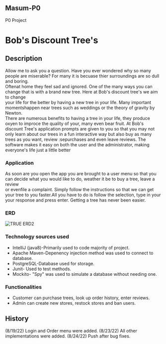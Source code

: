 ## Masum-P0
P0 Project
# Bob's Discount Tree's 

## Description

Allow me to ask you a question. Have you ever wondered why so many people are miserable? For many it is becuase thier surroundings are so dull and boring.  
Oftenat home they feel sad and ignored. One of the many ways you can change that is with a brand new tree. Here at Bob's discount tree's we aim to change   
your life for the better by having a new tree in your life. Many important momentshappen near trees such as weddings or the theory of gravity by Newton.    
There are numerous benefits to having a tree in your life, they produce oxyen to improce the quality of your, many even bear fruit. At Bob's discount Tree's
application prompts are given to you so that you may not only learn about our trees in a fun interactive way but also buy as many trees as you want, review  :sepurchases and even leave reviews. The software makes it easy on both the user and the administrator, making everyone's life just a little better                       
### Application
As soon are you open the app you are brought to a user menu so that you can decide what you would like to do, weather it be to buy a tree, leave a review   
or evenfile a complaint. Simply follow the instructions so that we can get your tree to you faster.All you have to do is follow the selection, type in your 
your response and press enter. Getting a tree has never been easier.

### ERD
![TRUE ERD2](https://user-images.githubusercontent.com/102322868/186427579-48f11de7-3372-4a6e-a6e4-654aac57fec8.jpg)


### Technology sources used

* IntelliJ (java8)-Primarily used to code majority of project.
* Apache Maven-Depenency injection method was used to connect to database.
* PostgreSQL-Database used for storage.
* Junit- Used to test methods.
* Mockito- "Spy" was used to simulate a database without needing one.


### Functionalities
* Customer can purchase trees, look up order history, enter reviews.
* Admin can create new stores, restock stores and ban users.

## History
(8/19/22) Login and Order menu were added.
(8/23/22) All other implementations were added.
(8/24/22) Push after bug fixes.







